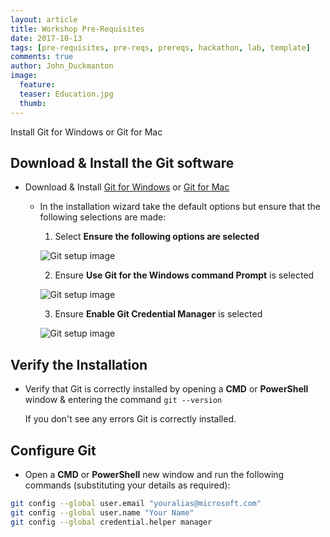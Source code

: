 ```yaml
---
layout: article
title: Workshop Pre-Requisites
date: 2017-10-13
tags: [pre-requisites, pre-reqs, prereqs, hackathon, lab, template]
comments: true
author: John_Duckmanton
image:
  feature: 
  teaser: Education.jpg
  thumb: 
---
```

Install Git for Windows or Git for Mac

## Download & Install the Git software

* Download & Install [Git for Windows](https://git-scm.com/download/win) or [Git for Mac](https://git-scm.com/download/mac)
    * In the installation wizard take the default options but ensure that the following selections are made:

        1. Select **Ensure the following options are selected**

        ![Git setup image](../images/git/git-installer-1.png)

        2. Ensure **Use Git for the Windows command Prompt** is selected

        ![Git setup image](../images/git/git-installer-2.png)

        3. Ensure **Enable Git Credential Manager** is selected

        ![Git setup image](../images/git/git-installer-3.png)

## Verify the Installation

* Verify that Git is correctly installed by opening a **CMD** or **PowerShell** window & entering the command `git --version`

  If you don't see any errors Git is correctly installed.

## Configure Git

* Open a **CMD** or **PowerShell** new window and run the following commands (substituting your details as required):

```bash
git config --global user.email "youralias@microsoft.com"
git config --global user.name "Your Name"
git config --global credential.helper manager
```

